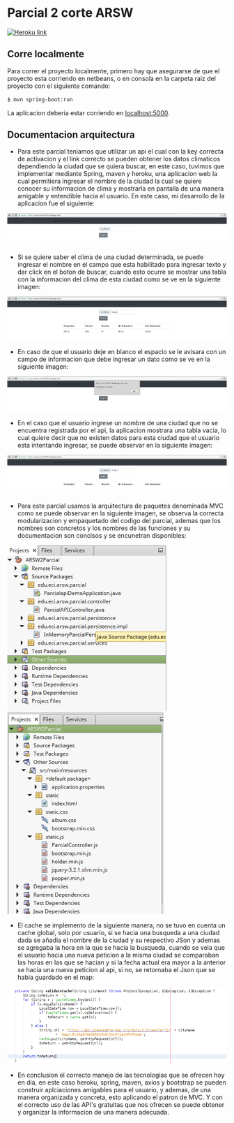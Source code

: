 # Parcial 2 corte ARSW

[![Heroku link](https://www.herokucdn.com/deploy/button.png)](https://secure-river-96770.herokuapp.com/)

## Corre localmente

Para correr el proyecto localmente, primero hay que asegurarse de que el proyecto esta corriendo en netbeans, o en consola en la carpeta raiz del proyecto con el siguiente comando:

```sh
$ mvn spring-boot:run
```

La aplicacion deberia estar corriendo en [localhost:5000](http://localhost:5000/).

## Documentacion arquitectura

- Para este parcial teniamos que utilizar un api el cual con la key correcta de activacion y el link correcto se pueden obtener los datos climaticos dependiendo la ciudad que se quiera buscar, en este caso, tuvimos que implementar mediante Spring, maven y heroku, una aplicacion web la cual permitiera ingresar el nombre de la ciudad la cual se quiere conocer su informacion de clima y mostrarla en pantalla de una manera amigable y entendible hacia el usuario. En este caso, mi desarrollo de la aplicacion fue el siguiente:

![alt text](https://github.com/ARSWCamiloLopez/ARSWParcial2.1/blob/master/screenshots/Screenshot%20from%202018-10-25%2018-08-39.png)

- Si se quiere saber el clima de una ciudad determinada, se puede ingresar el nombre en el campo que esta habilitado para ingresar texto y dar click en el boton de buscar, cuando esto ocurre se mostrar una tabla con la informacion del clima de esta ciudad como se ve en la siguiente imagen: 

![alt text](https://github.com/ARSWCamiloLopez/ARSWParcial2.1/blob/master/screenshots/Screenshot%20from%202018-10-25%2018-10-19.png)

- En caso de que el usuario deje en blanco el espacio se le avisara con un campo de informacion que debe ingresar un dato como se ve en la siguiente imagen:

![alt text](https://github.com/ARSWCamiloLopez/ARSWParcial2.1/blob/master/screenshots/Screenshot%20from%202018-10-25%2018-14-28.png)

- En el caso que el usuario ingrese un nombre de una ciudad que no se encuentra registrada por el api, la aplicacion mostrara una tabla vacia, lo cual quiere decir que no existen datos para esta ciudad que el usuario esta intentando ingresar, se puede observar en la siguiente imagen:

![alt text](https://github.com/ARSWCamiloLopez/ARSWParcial2.1/blob/master/screenshots/Screenshot%20from%202018-10-25%2018-10-34.png)

- Para este parcial usamos la arquitectura de paquetes denominada MVC como se puede observar en la siguiente imagen, se observa la correcta modularizacion y empaquetado del codigo del parcial, ademas que los nombres son concretos y los nombres de las funciones y su documentacion son concisos y se encunetran disponibles: 

![alt text](https://github.com/ARSWCamiloLopez/ARSWParcial2.1/blob/master/screenshots/Screenshot%20from%202018-10-25%2018-15-06.png)
![alt text](https://github.com/ARSWCamiloLopez/ARSWParcial2.1/blob/master/screenshots/Screenshot%20from%202018-10-25%2018-15-40.png)

- El cache se implemento de la siguiente manera, no se tuvo en cuenta un cache global, solo por usuario, si se hacia una busqueda a una ciudad dada se añadia el nombre de la ciudad y su respectivo JSon y ademas se agregaba la hora en la que se hacia la busqueda, cuando se veia que el usuario hacia una nueva peticion a la misma ciudad se comparaban las horas en las que se hacian y si la fecha actual era mayor a la anterior se hacia una nueva peticion al api, si no, se retornaba el Json que se habia guardado en el map: 

![alt text](https://github.com/ARSWCamiloLopez/ARSWParcial2.1/blob/master/screenshots/Screenshot%20from%202018-10-25%2018-56-41.png)

- En conclusion el correcto manejo de las tecnologias que se ofrecen hoy en dia, en este caso heroku, spring, maven, axios y bootstrap se pueden construir aplciaciones amigables para el usuario, y ademas, de una manera organizada y concreta, esto aplicando el patron de MVC. Y con el correcto uso de las API's gratuitas que nos ofrecen se puede obtener y organizar la informacion de una manera adecuada.
